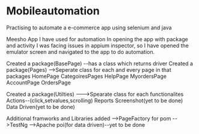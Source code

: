 # Mobileautomation
Practising to automate a e-commerce app using selenium and java

Meesho App I have used for automation
In opening the app with package and activity I was facing issues in appium inspector, so I have opened the emulator screen and navigated to the app to do automation.

Created a package(BasePage)
--has a class which returns driver
Created a package(Pages)
-->Seperate class for each and every page in that packages
     HomePage
     CategoiresPages
     HelpPage
     MyordersPage
     AccountPage
     OrdersPage
     
Created a package(Utilties)
--->Spearate class for each functionalites
      Actions--(click,setvalues,scrolling)
      Reports
      Screenshot(yet to be done)
      Data Driven(yet to be done)

Additional framworks and Libraries added
-->PageFactory for pom
-->TestNg
-->Apache poi(for data driven)--yet to be done

